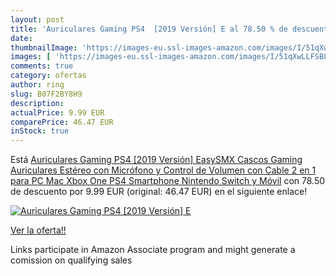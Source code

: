 ```yaml
---
layout: post
title: 'Auriculares Gaming PS4  [2019 Versión] E al 78.50 % de descuento'
date: 
thumbnailImage: 'https://images-eu.ssl-images-amazon.com/images/I/51qXwLLFSBL._SL200_.jpg'
images: [ 'https://images-eu.ssl-images-amazon.com/images/I/51qXwLLFSBL._SL200_.jpg' ]
comments: true
category: ofertas
author: ring
slug: B07F2BY8H9
description:
actualPrice: 9.99 EUR
comparePrice: 46.47 EUR
inStock: true
---
```


Está [Auriculares Gaming PS4  [2019 Versión] EasySMX Cascos Gaming  Auriculares Estéreo con Micrófono y Control de Volumen con Cable 2 en 1 para PC  Mac  Xbox One  PS4  Smartphone  Nintendo Switch y Móvil](https://www.amazon.es/dp/B07F2BY8H9/?tag=tolees-21) con 78.50 de descuento por 9.99 EUR (original: 46.47 EUR) en el siguiente enlace!

[![Auriculares Gaming PS4  [2019 Versión] E](https://images-eu.ssl-images-amazon.com/images/I/51qXwLLFSBL._SL200_.jpg)](https://www.amazon.es/dp/B07F2BY8H9/?tag=tolees-21)

[Ver la oferta!!](https://www.amazon.es/dp/B07F2BY8H9/?tag=tolees-21)

Links participate in Amazon Associate program and might generate a comission on qualifying sales


